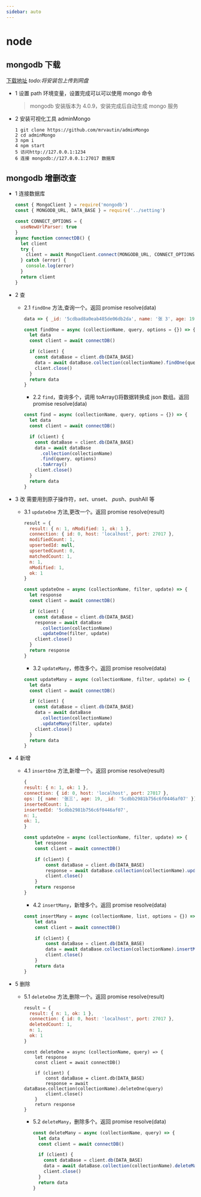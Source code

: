 ```yaml
---
sidebar: auto
---
```


# node

## mongodb 下载

[下载地址](https://docs.mongodb.com/manual/installation/?_ga=2.102415241.921380577.1557825289-35976773.1557825287)
_todo:将安装包上传到网盘_

- 1 设置 path 环境变量，设置完成可以可以使用 mongo 命令

  > mongodb 安装版本为 4.0.9，安装完成后自动生成 mongo 服务

- 2 安装可视化工具 adminMongo

  ```
  1 git clone https://github.com/mrvautin/adminMongo
  2 cd adminMongo
  3 npm i
  4 npm start
  5 访问http://127.0.0.1:1234
  6 连接 mongodb://127.0.0.1:27017 数据库
  ```

## mongodb 增删改查

- 1 连接数据库

  ```js
  const { MongoClient } = require('mongodb')
  const { MONGODB_URL, DATA_BASE } = require('../setting')

  const CONNECT_OPTIONS = {
    useNewUrlParser: true
  }
  async function connectDB() {
    let client
    try {
      client = await MongoClient.connect(MONGODB_URL, CONNECT_OPTIONS)
    } catch (error) {
      console.log(error)
    }
    return client
  }
  ```

- 2 查

  - 2.1 `findOne` 方法,查询一个。返回 promise resolve(data)

    ```js
    data => { _id: '5cdbad8a0eab485de06db2da', name: '张 3', age: 19 }
    ```

    ```js
    const findOne = async (collectionName, query, options = {}) => {
      let data
      const client = await connectDB()

      if (client) {
        const dataBase = client.db(DATA_BASE)
        data = await dataBase.collection(collectionName).findOne(query, options)
        client.close()
      }
      return data
    }
    ```

    - 2.2 `find`，查询多个，调用 toArray()将数据转换成 json 数组。返回 promise resolve(data)

    ```js
    const find = async (collectionName, query, options = {}) => {
      let data
      const client = await connectDB()

      if (client) {
        const dataBase = client.db(DATA_BASE)
        data = await dataBase
          .collection(collectionName)
          .find(query, options)
          .toArray()
        client.close()
      }
      return data
    }
    ```

- 3 改 需要用到原子操作符，$set、$unset、 $push、$pushAll 等

  - 3.1 `updateOne` 方法,更改一个。返回 promise resolve(result)

    ```js
    result = {
      result: { n: 1, nModified: 1, ok: 1 },
      connection: { id: 0, host: 'localhost', port: 27017 },
      modifiedCount: 1,
      upsertedId: null,
      upsertedCount: 0,
      matchedCount: 1,
      n: 1,
      nModified: 1,
      ok: 1
    }
    ```

    ```js
    const updateOne = async (collectionName, filter, update) => {
      let response
      const client = await connectDB()

      if (client) {
        const dataBase = client.db(DATA_BASE)
        response = await dataBase
          .collection(collectionName)
          .updateOne(filter, update)
        client.close()
      }
      return response
    }
    ```

    - 3.2 `updateMany`，修改多个。返回 promise resolve(data)

    ```js
    const updateMany = async (collectionName, filter, update) => {
      let data
      const client = await connectDB()

      if (client) {
        const dataBase = client.db(DATA_BASE)
        data = await dataBase
          .collection(collectionName)
          .updateMany(filter, update)
        client.close()
      }
      return data
    }
    ```

- 4 新增

  - 4.1 `insertOne` 方法,新增一个。返回 promise resolve(result)

    ```js
    {
    result: { n: 1, ok: 1 },
    connection: { id: 0, host: 'localhost', port: 27017 },
    ops: [{ name: '张三', age: 19, _id: '5cdbb2981b756c6f0446af07' }],
    insertedCount: 1,
    insertedId: '5cdbb2981b756c6f0446af07',
    n: 1,
    ok: 1,
    }
    ```


    ```js
    const updateOne = async (collectionName, filter, update) => {
        let response
        const client = await connectDB()

        if (client) {
            const dataBase = client.db(DATA_BASE)
            response = await dataBase.collection(collectionName).updateOne(filter, update)
            client.close()
        }
        return response
    }
    ```


    - 4.2 `insertMany`，新增多个。返回 promise resolve(data)

    ```js
    const insertMany = async (collectionName, list, options = {}) => {
        let data
        const client = await connectDB()

        if (client) {
            const dataBase = client.db(DATA_BASE)
            data = await dataBase.collection(collectionName).insertMany(list, options)
            client.close()
        }
        return data
    }
    ```

- 5 删除

  - 5.1 `deleteOne` 方法,删除一个。返回 promise resolve(result)

    ```js
    result = {
      result: { n: 1, ok: 1 },
      connection: { id: 0, host: 'localhost', port: 27017 },
      deletedCount: 1,
      n: 1,
      ok: 1
    }
    ```

    ```
    const deleteOne = async (collectionName, query) => {
        let response
        const client = await connectDB()

        if (client) {
            const dataBase = client.db(DATA_BASE)
            response = await dataBase.collection(collectionName).deleteOne(query)
            client.close()
        }
        return response
    }
    ```

    - 5.2 `deleteMany`，删除多个。返回 promise resolve(data)

      ```js
      const deleteMany = async (collectionName, query) => {
        let data
        const client = await connectDB()

        if (client) {
          const dataBase = client.db(DATA_BASE)
          data = await dataBase.collection(collectionName).deleteMany(query)
          client.close()
        }
        return data
      }
      ```
